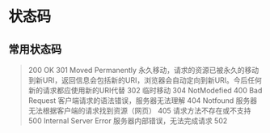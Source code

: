 # 状态码

## 常用状态码
> 200 OK
> 301 Moved Permanently 永久移动，请求的资源已被永久的移动到新URI，返回信息会包括新的URI，浏览器会自动定向到新URI。今后任何新的请求都应使用新的URI代替 
> 302 临时移动
> 304 NotModefied
> 400 Bad Request 客户端请求的语法错误，服务器无法理解 
> 404 Notfound 服务器无法根据客户端的请求找到资源（网页）
> 405 请求方法不存在或不支持
> 500 Internal Server Error  服务器内部错误，无法完成请求 
> 502  
